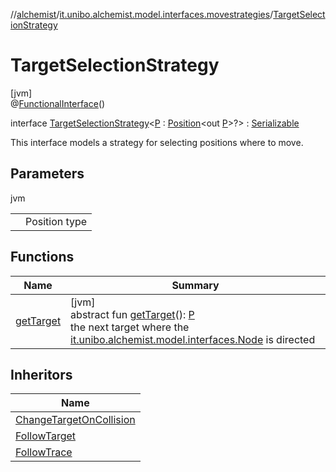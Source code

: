 //[alchemist](../../../index.md)/[it.unibo.alchemist.model.interfaces.movestrategies](../index.md)/[TargetSelectionStrategy](index.md)

# TargetSelectionStrategy

[jvm]\
@[FunctionalInterface](https://docs.oracle.com/javase/8/docs/api/java/lang/FunctionalInterface.html)()

interface [TargetSelectionStrategy](index.md)<[P](index.md) : [Position](../../it.unibo.alchemist.model.interfaces/-position/index.md)<out [P](../../it.unibo.alchemist.model.implementations.movestrategies.speed/-interact-with-others/index.md)>?> : [Serializable](https://docs.oracle.com/javase/8/docs/api/java/io/Serializable.html)

This interface models a strategy for selecting positions where to move.

## Parameters

jvm

| | |
|---|---|
| <P> | Position type |

## Functions

| Name | Summary |
|---|---|
| [getTarget](get-target.md) | [jvm]<br>abstract fun [getTarget](get-target.md)(): [P](../../it.unibo.alchemist.model.implementations.movestrategies.speed/-interact-with-others/index.md)<br>the next target where the [it.unibo.alchemist.model.interfaces.Node](../../it.unibo.alchemist.model.interfaces/-node/index.md) is directed |

## Inheritors

| Name |
|---|
| [ChangeTargetOnCollision](../../it.unibo.alchemist.model.implementations.movestrategies/-change-target-on-collision/index.md) |
| [FollowTarget](../../it.unibo.alchemist.model.implementations.movestrategies.target/-follow-target/index.md) |
| [FollowTrace](../../it.unibo.alchemist.model.implementations.movestrategies.target/-follow-trace/index.md) |
